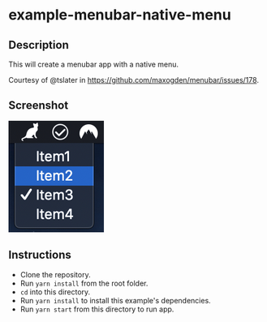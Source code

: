 # example-menubar-native-menu

## Description

This will create a menubar app with a native menu.

Courtesy of @tslater in https://github.com/maxogden/menubar/issues/178.

## Screenshot

![screenshot](./screenshot.png)

## Instructions

- Clone the repository.
- Run `yarn install` from the root folder.
- `cd` into this directory.
- Run `yarn install` to install this example's dependencies.
- Run `yarn start` from this directory to run app.
